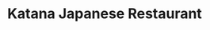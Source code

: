 ---
layout: place
title: "Katana Japanese Restaurant"
permalink: /florida/miami-beach/katana-japanese-restaurant.html
stateAbbr: FL
stateName: Florida
cityName: Miami Beach
place_id: ChIJhwkzruWy2YgRaGiGC_fXl2M
photos:
  - name: >-
      places/ChIJhwkzruWy2YgRaGiGC_fXl2M/photos/AeeoHcIGawNVAmeEOMeODKKhpZwpp4oGLMyeX2zP_9opK5FiOILZ7goxjUvpYTaBWDm9gb3c432cjWq_R2ng-SsamwqJOAoCfB1VhlrtT7aP5d2vQvv8n02otM1pMewveDPS59GSIeO3ochK1g2X0dDX5OtEXQ2y3shG3aqKj5iFk-QliI-PPSTmyPlc0uh5CRAcSxGQkhjGV_6ii4B8j_PthPz-D3yp6QumKZKjh3ACd-epVb661aeJCMi1Wy36vX2hpOo8PAj53Se_L3XXcSl78x03rsII7dnm1QApzRr-wRMfxvFblqb3hd6gP0f8uR8qw9pQg4hWItXaq7NKV6i5SN8zxMaF2Q3Rr1MNx1ghg6T87kvHdH7dyce5RNiWqEP0wVCsov-pHdWKKU5EZlzKn8JLNHDMdgcRHbatY83PoIXtHQ
    widthPx: 2995
    heightPx: 2929
    authorAttributions:
      - displayName: Ced
        uri: https://maps.google.com/maps/contrib/112737714475634754994
        photoUri: >-
          https://lh3.googleusercontent.com/a/ACg8ocJBSa6uavTpBMepnqTT8izBiJGdqQTdKEBJhK-mJ9S7SiqV0g=s100-p-k-no-mo
    flagContentUri: >-
      https://www.google.com/local/imagery/report/?cb_client=maps_api_places.places_api&image_key=!1e10!2sCIHM0ogKEICAgICPvIHDBw&hl=en-US
    googleMapsUri: >-
      https://www.google.com/maps/place//data=!3m4!1e2!3m2!1sCIHM0ogKEICAgICPvIHDBw!2e10!4m2!3m1!1s0x88d9b2e5ae330987:0x6397d7f70b866868
  - name: >-
      places/ChIJhwkzruWy2YgRaGiGC_fXl2M/photos/AeeoHcKLeZ99XmzgVgxKP3Aj2Ayl8XJdaGk1YN1zrUf7VbDN4ktD4vrqCYSvI_fWNe-pAVx0xGnPxWzHjn5ZZrhl1MM4X9sxk18k8wduaWjO7d6DewRxS8smRQPois4PNM3QdKfW5MUXH7mybtUsx9crtMdx_3iWsv4IQvw1XkY7WwgrpXnu4CuBBMd5UDfPkFUSf-BI6Z1xJhfMR6fCJZty8ihgghGnwHDAoR5jiDyrnhKXSw6FArzCk5NUOMLihFhMkYURX2XxVjEMLbcS1kmWoOriwV3YQQnTOM4v32fcpLgmJLZN0AQtqlXkcv2ziUIhuILnKlE-JJ7trZQokWnWXct1CCRqJyo6Y76PyRg15lVNJCxxhe_Xy1eyMDiu_hsTx1vv-DKLYDy-KF6JYf82v_YvB446T49fqpGg_UGyyFjRrQ
    widthPx: 4032
    heightPx: 3024
    authorAttributions:
      - displayName: Le Va
        uri: https://maps.google.com/maps/contrib/115980244991816318917
        photoUri: >-
          https://lh3.googleusercontent.com/a-/ALV-UjWlH2hn3Hizwy3hRWUA_yYY313y7aCtvW4Bk-TcZoJUWiY5Y1s=s100-p-k-no-mo
    flagContentUri: >-
      https://www.google.com/local/imagery/report/?cb_client=maps_api_places.places_api&image_key=!1e10!2sCIHM0ogKEICAgIDp-6HgPA&hl=en-US
    googleMapsUri: >-
      https://www.google.com/maps/place//data=!3m4!1e2!3m2!1sCIHM0ogKEICAgIDp-6HgPA!2e10!4m2!3m1!1s0x88d9b2e5ae330987:0x6397d7f70b866868
  - name: >-
      places/ChIJhwkzruWy2YgRaGiGC_fXl2M/photos/AeeoHcIONgXxwrVkQzNb372NvE6PnmXDa3zG9D_MEhvQ5MQK_hkfd5ZAfim9WpR-N-pSct6E2xJEhc3-S0m4V5A5gCJTQZLEG8TQDQZ_Fz-UE-glHfrSbN_VzDQhesE1pf-rRFX64mEIMGuGHtE9SBWIqxkhrfKYcMiaM6nMD9_IyiPR-rfQYoYesd1ywXQNpOtHsyIXHTdzYWTRlFVA6FqBiZxWbf2tD-M6VgfEFCDq_5-WR7Hg_M8750u2hwL32D1hcFNTE__SnuBhahTCPQLrU_wUrYSJOmwpoZpC7YLuoH7mjMvlF6q60pgAidX449WWy8isrfDgePPZqyRCAOl40GajhWW3TrIKCiwZSqAfIkqtW1-_7pwks3ulkwtL3RbDYvQJj2QjjK1xp9E-YLikUR2lnxkMF8fDl0laWGcmH9QC6g
    widthPx: 1206
    heightPx: 1428
    authorAttributions:
      - displayName: Angela RODRIGUES
        uri: https://maps.google.com/maps/contrib/115293067927408716292
        photoUri: >-
          https://lh3.googleusercontent.com/a-/ALV-UjXgz8KepveL39ocS4-nbj52grGdjitXaX5YPF4JjWeD-YBtdM8=s100-p-k-no-mo
    flagContentUri: >-
      https://www.google.com/local/imagery/report/?cb_client=maps_api_places.places_api&image_key=!1e10!2sCIHM0ogKEICAgMCIzI3fUg&hl=en-US
    googleMapsUri: >-
      https://www.google.com/maps/place//data=!3m4!1e2!3m2!1sCIHM0ogKEICAgMCIzI3fUg!2e10!4m2!3m1!1s0x88d9b2e5ae330987:0x6397d7f70b866868
  - name: >-
      places/ChIJhwkzruWy2YgRaGiGC_fXl2M/photos/AeeoHcI6lNFClGWWrKTAqxx63BtQCB6L09Ugu3o8mCPT92CqzfgGbrn6z505tJhscT7Jn3wooYnjvt1OdrFmx3Yx1OdTcnuTS_CVnmgFBDBeWbShLexsh7WVR2XNp0xkRAvzrN4z1t41JPsY8pq9GRoqTA1blXDTKAzhgWVA5N_ToGp5V_10Tn6n6IftKBBIJp8gjgjOndkv3I1ddZioMcZu5_F9Q7ktVGcF4Mpolo94ka9B2dQXKuiNuNnPlofWHA5Ut6DUybs1tnEsIKjKXsmpH1yvVfTcshD2NGSrFLHTpvDg55OH1DFcgqiVO-jSBXAjww9cq4kq3DEUad7ZWoq21I6nUuxDXUdJI5aVUyUZ22ThODTgnmU8f-k1ReZ5s7gSOYn_CS4MGwaIQxMtkqIRmd81wo6XRDgT6nAvx6z-rWOmo50
    widthPx: 3072
    heightPx: 4096
    authorAttributions:
      - displayName: Ced
        uri: https://maps.google.com/maps/contrib/112737714475634754994
        photoUri: >-
          https://lh3.googleusercontent.com/a/ACg8ocJBSa6uavTpBMepnqTT8izBiJGdqQTdKEBJhK-mJ9S7SiqV0g=s100-p-k-no-mo
    flagContentUri: >-
      https://www.google.com/local/imagery/report/?cb_client=maps_api_places.places_api&image_key=!1e10!2sCIHM0ogKEICAgICPvIHD-wE&hl=en-US
    googleMapsUri: >-
      https://www.google.com/maps/place//data=!3m4!1e2!3m2!1sCIHM0ogKEICAgICPvIHD-wE!2e10!4m2!3m1!1s0x88d9b2e5ae330987:0x6397d7f70b866868
  - name: >-
      places/ChIJhwkzruWy2YgRaGiGC_fXl2M/photos/AeeoHcLGwH2bHlZiDvhP-DPPFWTUroWi6ZswCdJkQOGYC372-MczvyGbguT2222FgO1xdDU4RHL4IS-Upz4BX86cfWZPgy3Wme8gg305xN0PYZLhCyiKqbDk1fGQVJNrE4xGBWpl1XOdUF39uS40VG0EV8a0XFJHCZlyQsR5DuhPEI4CdeNhI_IH4XuIK21936PCmjrgHWFjC3uORDhx-sgyRhB4VXHyNl1DdwLkKR2PhEOnpmAryJGa2d8eTPtOTIK4pXsyF4-hD3S2-m5KUucUTTeS-t5TXo3zdVXidaolblWAbEzDDeF5YOO8lM4Unw64qQdkx_yYYEQ6U3BpSs_SCCppdTGpVoyIDLzPLNM6jHR64Rp7K2onWeFXmBKC8EhPZtjOyMPCYI3lvoFenZObinniGOrBluJJx14gnpZjn4QLBBI
    widthPx: 4800
    heightPx: 3600
    authorAttributions:
      - displayName: Amy Parker
        uri: https://maps.google.com/maps/contrib/103199027487822672492
        photoUri: >-
          https://lh3.googleusercontent.com/a-/ALV-UjUPPbNRwSvahpsjsjsLU1ko-P6adsu9YsYWRdhfCKKm29i8nznf=s100-p-k-no-mo
    flagContentUri: >-
      https://www.google.com/local/imagery/report/?cb_client=maps_api_places.places_api&image_key=!1e10!2sCIHM0ogKEICAgIDX1qDbvAE&hl=en-US
    googleMapsUri: >-
      https://www.google.com/maps/place//data=!3m4!1e2!3m2!1sCIHM0ogKEICAgIDX1qDbvAE!2e10!4m2!3m1!1s0x88d9b2e5ae330987:0x6397d7f70b866868
  - name: >-
      places/ChIJhwkzruWy2YgRaGiGC_fXl2M/photos/AeeoHcIWmkdFXy7KUN43Nf2YriKQL9zM1qRxhr74dnLD_4zC6Dad_7-78YLDXow-qBTqhs7hzPVvBzONkbl5A23gUmPP-DTt1dBZskzZMPe99pIrA9UdN_yTTMGcHsWi_0Un1GbYPzUWk-Wae-cxqZDeHc3SPe4WUaWK-EqJ2aCYvEHW4lx4XmICR44fNpS3gQlU1Ix8guh7p7g49vW8g-iRCycMwBMvRvwYADMW6qQTGI2PHA35zX4HcIk4sgJqm8nguNKyF_WIwhgB17I9HLwvl9AzRuAIXzQDhcl3vzutDmlwr_t-f4rboGhu4VdQl_QiIUS-G50ySGhhggGZUi3zPKb2frbP8X0bgt1Y8et6nOijqviee2PNu6yQ1BviXNmGB7QHK9XHTRH_3BRWjvpiAAHq0s_7UFx48OtLLOpG7AgVgw
    widthPx: 3024
    heightPx: 4032
    authorAttributions:
      - displayName: Arturo C.
        uri: https://maps.google.com/maps/contrib/115088272319170401924
        photoUri: >-
          https://lh3.googleusercontent.com/a-/ALV-UjWWhP1c_zJECVTtrDMxyCfzlO8Ot0l0Dtep1J-APX-5yE9Ckn0=s100-p-k-no-mo
    flagContentUri: >-
      https://www.google.com/local/imagery/report/?cb_client=maps_api_places.places_api&image_key=!1e10!2sCIHM0ogKEICAgIDO5-CvLg&hl=en-US
    googleMapsUri: >-
      https://www.google.com/maps/place//data=!3m4!1e2!3m2!1sCIHM0ogKEICAgIDO5-CvLg!2e10!4m2!3m1!1s0x88d9b2e5ae330987:0x6397d7f70b866868
  - name: >-
      places/ChIJhwkzruWy2YgRaGiGC_fXl2M/photos/AeeoHcLb2y7UsdT5LQl2IUI401EO98J_wFdVEvxQZnD1POF4iGynK8AhmF0XT0nta9QAYXojyAMxTZqBhOoINIHuU4YYEQfgAjyFjByW3bi7McwK9kEp7M1xhQlPnC_TN-3dcL_TtzyzxZKvRLRi-K4ZZPYH17i8p8jfRTBL2pM3yeEVq2PD0-9B5T4wBxPLeth8fFAfb70CS9CMfbi6f0BY3dFlV8GeH8_oEeHBfg0kcJNYmvcqLnUQYeVpBi8AFQb1_g7TZC2nCNI2IPtt7VHWww8PUzxnb0cItVIAZUBwnLi2l74OckuEaS8D8Vz0El39xgPjrLtZSY7WNsmznmg9gl2MYV2DmfGAF2N1joui9dtpUCPm9aVAv39mUtNZQmt1aTdV7xbM4Jqy3N1oGOEqhpyXPBqHh7R38l3Z_GiDe2gic0sD
    widthPx: 4000
    heightPx: 3000
    authorAttributions:
      - displayName: Yuri
        uri: https://maps.google.com/maps/contrib/100123725919198362688
        photoUri: >-
          https://lh3.googleusercontent.com/a/ACg8ocLpqL-b-Ugq7im_UX2wL3_FRIuhNpFjTOLYBLYB9PnyBmZheg=s100-p-k-no-mo
    flagContentUri: >-
      https://www.google.com/local/imagery/report/?cb_client=maps_api_places.places_api&image_key=!1e10!2sCIHM0ogKEICAgIDjgJye8gE&hl=en-US
    googleMapsUri: >-
      https://www.google.com/maps/place//data=!3m4!1e2!3m2!1sCIHM0ogKEICAgIDjgJye8gE!2e10!4m2!3m1!1s0x88d9b2e5ae330987:0x6397d7f70b866868
  - name: >-
      places/ChIJhwkzruWy2YgRaGiGC_fXl2M/photos/AeeoHcL2kJabDVxyDzLcAxCouv3U0-GOFJ2CxJHcnZgxaKPJSd6aul7nvnX9k6gUh5rPgLvUzuTTg_ZRRirUsm56EyAeKgi8BAyBRUbwdq8iGVk4WUY_zzc0lI6apRQoI_tzyLeB7Bjeg4cotoGQGoKwcbAe27i-Q3QE2UDkDh9Li0GmlIXXIa1zphxnKaBNN5LxJjreFzTpZD-DGDBe7tScP9L3eSuRkU-JaO7Wn4dp_NyKNzGgJ5xXZn4ZDspMI2HZ0tL9xasIO88veMY0V644RciMQqYmpNwjx--cIiRUC10SdUgeLm2ZX7FM7eyPvzvd_BRKIvI01zXt_u9K0_7J99-s24pCr8afWnSVHz9KnMH9gKIZW7Kk0AkC8ziCDx5S4qC1h56icmXQW8aEeHDF30-VkRsypT7iBWU3NUaLwyB8CQ
    widthPx: 4800
    heightPx: 3600
    authorAttributions:
      - displayName: Amy Parker
        uri: https://maps.google.com/maps/contrib/103199027487822672492
        photoUri: >-
          https://lh3.googleusercontent.com/a-/ALV-UjUPPbNRwSvahpsjsjsLU1ko-P6adsu9YsYWRdhfCKKm29i8nznf=s100-p-k-no-mo
    flagContentUri: >-
      https://www.google.com/local/imagery/report/?cb_client=maps_api_places.places_api&image_key=!1e10!2sCIHM0ogKEICAgIDX1qDbPA&hl=en-US
    googleMapsUri: >-
      https://www.google.com/maps/place//data=!3m4!1e2!3m2!1sCIHM0ogKEICAgIDX1qDbPA!2e10!4m2!3m1!1s0x88d9b2e5ae330987:0x6397d7f70b866868
  - name: >-
      places/ChIJhwkzruWy2YgRaGiGC_fXl2M/photos/AeeoHcKTc6aAFqxDcVFuJ8FXkzj6GQPJegG37YDFy-du918jyn1sxoIckNVSRPlax-MrLKY3K3_1gr9EJpT6_-MsLNVKJQkPFDLABCNYZX14jxUOzhQ8au8IcauO57-uwfTIfCu5DdswuxrngtUtzSlDX3wGyca7fFvy4Omfpc02F5KWvlZmysyi487xfM3B-oqgmulzgvG6z2lZyG7YS6smMDEivWOggJX7P_yfXDS29qKeLFVUydLWLvWDqUpDdxz6GROIlGHPtXhmfuntywMKxrnfWE0XAJx8qF0k1vfNMgSYIcI1KwCfcx57_Kr5X4Gqo5YDSnyXtlbyLnlh7d89DuKFvyT8w4C9jeY9BaAqhf_lPhaux_-rpqqyatqhS_17CxFtO0SCG1mjh3MI1wLsXwqIH7S9Srxrqtsc-FsYKWRHkCTYmExSFyGoxEa-OtF0
    widthPx: 3000
    heightPx: 4000
    authorAttributions:
      - displayName: Frank McDonough (FronkZeTonk)
        uri: https://maps.google.com/maps/contrib/104791740881162409284
        photoUri: >-
          https://lh3.googleusercontent.com/a-/ALV-UjWDlaPwd2uIyWbg1z18YFiKfzcvbEL4Nsbp7B52-7QRYolAziCXNA=s100-p-k-no-mo
    flagContentUri: >-
      https://www.google.com/local/imagery/report/?cb_client=maps_api_places.places_api&image_key=!1e10!2sCIABIhAA3jqzmih6KWe2DkwADhQO&hl=en-US
    googleMapsUri: >-
      https://www.google.com/maps/place//data=!3m4!1e2!3m2!1sCIABIhAA3jqzmih6KWe2DkwADhQO!2e10!4m2!3m1!1s0x88d9b2e5ae330987:0x6397d7f70b866868
  - name: >-
      places/ChIJhwkzruWy2YgRaGiGC_fXl2M/photos/AeeoHcLaHtJl3XfgcOOJAy4FdWg3N5yZQ8x7KYXve6oHiUmL0WDsItfDX4HpQkakQFvRZK0fHL8bGwplvm48r47hBsIqS6N1RYkr21YUFhmAS7mKdWKEhN-ItjSmjVPz9F-gnx95qAGcHwEWRO8k3_GCP9T24IaW4BYCaSpzeEtVK7Z_PUHEa2VDz5oT4G58H1YXaooCGn0Ihd8pcueghfgwBJIJ29UlaqTbJEAhX41VKZxMxSZYgJ_9vsx_1zvX3QscXfm1-xqd58nlYlMD6yI5S1VKoYPFYoBUZVeO28ZpkkFP8uj-GYaEv4Nd5TIjNoZr7q6ryeN7Q_Tqv3e5-VNqAh_Ra9gpiohoAhGiL3mAnRF0T8GXTGu88obMx_d_TTQDW04n5tjcuYnYsh-dWAyrBrRr7jQrjzL1FnRHli5HE54
    widthPx: 4032
    heightPx: 3024
    authorAttributions:
      - displayName: Le Va
        uri: https://maps.google.com/maps/contrib/115980244991816318917
        photoUri: >-
          https://lh3.googleusercontent.com/a-/ALV-UjWlH2hn3Hizwy3hRWUA_yYY313y7aCtvW4Bk-TcZoJUWiY5Y1s=s100-p-k-no-mo
    flagContentUri: >-
      https://www.google.com/local/imagery/report/?cb_client=maps_api_places.places_api&image_key=!1e10!2sCIHM0ogKEICAgID-luffCQ&hl=en-US
    googleMapsUri: >-
      https://www.google.com/maps/place//data=!3m4!1e2!3m2!1sCIHM0ogKEICAgID-luffCQ!2e10!4m2!3m1!1s0x88d9b2e5ae330987:0x6397d7f70b866868
address: 920 71st St, Miami Beach, FL 33141, USA
street: 920 71st St
city: Miami Beach
state: FL
zip: '33141'
country: USA
neighborhood: Normandy Isles
latitude: '25.855460'
longitude: '-80.128291'
accessibility_options:
  wheelchairAccessibleParking: true
  wheelchairAccessibleEntrance: true
  wheelchairAccessibleRestroom: true
business_status: OPERATIONAL
name: Katana Japanese Restaurant
google_maps_links:
  directionsUri: >-
    https://www.google.com/maps/dir//''/data=!4m7!4m6!1m1!4e2!1m2!1m1!1s0x88d9b2e5ae330987:0x6397d7f70b866868!3e0
  placeUri: https://maps.google.com/?cid=7176441987288426600
  writeAReviewUri: >-
    https://www.google.com/maps/place//data=!4m3!3m2!1s0x88d9b2e5ae330987:0x6397d7f70b866868!12e1
  reviewsUri: >-
    https://www.google.com/maps/place//data=!4m4!3m3!1s0x88d9b2e5ae330987:0x6397d7f70b866868!9m1!1b1
  photosUri: >-
    https://www.google.com/maps/place//data=!4m3!3m2!1s0x88d9b2e5ae330987:0x6397d7f70b866868!10e5
primary_type: Japanese Restaurant
opening_hours:
  regular: null
  current: null
secondary_opening_hours:
  regular:
    weekdayDescriptions: null
    type: null
  current:
    weekdayDescriptions: null
    type: null
phone: null
price_level: null
price_range: null
rating: null
rating_count: 0
website: null
description: null
reviews: null
parking_options: null
payment_options: null
allow_dogs: null
curbside_pickup: null
delivery: null
dine_in: null
good_for_children: null
good_for_groups: null
good_for_sports: null
live_music: null
menu_for_children: null
outdoor_seating: null
reservable: null
restroom: null
serves_beer: null
serves_breakfast: null
serves_brunch: null
serves_cocktails: null
serves_coffee: null
serves_dinner: null
serves_dessert: null
serves_lunch: null
serves_vegetarian_food: null
serves_wine: null
takeout: null
slug: Katana-Japanese-Restaurant

---
